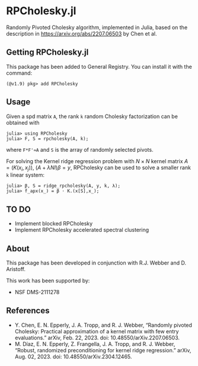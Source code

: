 # RPCholesky.jl
Randomly Pivoted Cholesky algorithm, implemented in Julia, based on the description in https://arxiv.org/abs/2207.06503 by Chen et al. 

## Getting RPCholesky.jl
This package has been added to General Registry.  You can install it with the command:
```
(@v1.9) pkg> add RPCholesky
``` 

## Usage
Given a spd matrix `A`, the rank `k` random Cholesky factorization can be obtained with
```
julia> using RPCholesky
julia> F, S = rpcholesky(A, k);
```
where `F*F'≈A` and `S` is the array of randomly selected pivots.

For solving the Kernel ridge regression problem with $N\times N$ kernel matrix $A = (K(x_i, x_j))$,
$(A + \lambda N I)\beta = y$,  RPCholesky can be used to solve a smaller rank `k` linear system:
```
julia> β, S = ridge_rpcholesky(A, y, k, λ);
julia> f_apx(x_) = β ⋅ K.(x[S],x_);
```
## TO DO
* Implement blocked RPCholesky
* Implement RPCholesky accelerated spectral clustering
## About
This package has been developed in conjunction with R.J. Webber and D. Aristoff.

This work has been supported by:
* NSF DMS-2111278
## References
* Y. Chen, E. N. Epperly, J. A. Tropp, and R. J. Webber, “Randomly pivoted Cholesky: Practical approximation of a kernel matrix with few entry evaluations.” arXiv, Feb. 22, 2023. doi: 10.48550/arXiv.2207.06503.
* M. Díaz, E. N. Epperly, Z. Frangella, J. A. Tropp, and R. J. Webber, “Robust, randomized preconditioning for kernel ridge regression.” arXiv, Aug. 02, 2023. doi: 10.48550/arXiv.2304.12465.
